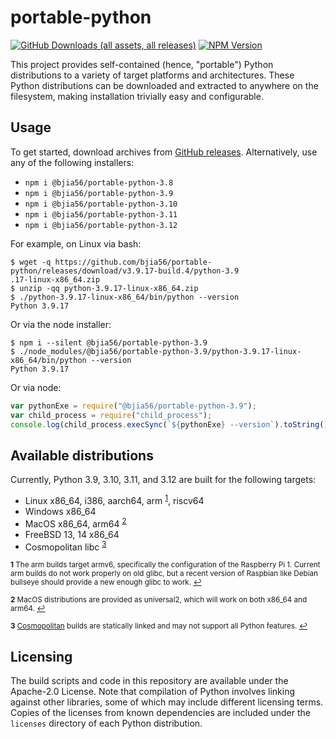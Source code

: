 # portable-python
[![GitHub Downloads (all assets, all releases)](https://img.shields.io/github/downloads/bjia56/portable-python/total)](https://bjia56.github.io/portable-python/)
[![NPM Version](https://img.shields.io/npm/v/%40bjia56%2Fportable-python)](https://www.npmjs.com/package/@bjia56/portable-python)


This project provides self-contained (hence, "portable") Python distributions to a variety of target platforms and architectures. These Python distributions can be downloaded and extracted to anywhere on the filesystem, making installation trivially easy and configurable.

## Usage

To get started, download archives from [GitHub releases](https://github.com/bjia56/portable-python/releases). Alternatively, use any of the following installers:
- `npm i @bjia56/portable-python-3.8`
- `npm i @bjia56/portable-python-3.9`
- `npm i @bjia56/portable-python-3.10`
- `npm i @bjia56/portable-python-3.11`
- `npm i @bjia56/portable-python-3.12`

For example, on Linux via bash:
```
$ wget -q https://github.com/bjia56/portable-python/releases/download/v3.9.17-build.4/python-3.9
.17-linux-x86_64.zip
$ unzip -qq python-3.9.17-linux-x86_64.zip
$ ./python-3.9.17-linux-x86_64/bin/python --version
Python 3.9.17
```

Or via the node installer:
```
$ npm i --silent @bjia56/portable-python-3.9
$ ./node_modules/@bjia56/portable-python-3.9/python-3.9.17-linux-x86_64/bin/python --version
Python 3.9.17
```

Or via node:
```js
var pythonExe = require("@bjia56/portable-python-3.9");
var child_process = require("child_process");
console.log(child_process.execSync(`${pythonExe} --version`).toString());
```

## Available distributions

Currently, Python 3.9, 3.10, 3.11, and 3.12 are built for the following targets:
- Linux x86_64, i386, aarch64, arm <sup id="a1">[1](#f1)</sup>, riscv64
- Windows x86_64
- MacOS x86_64, arm64 <sup id="a2">[2](#f2)</sup>
- FreeBSD 13, 14 x86_64
- Cosmopolitan libc <sup id="a3">[3](#f3)</sup>

<sub><b id="f1">1</b> The arm builds target armv6, specifically the configuration of the Raspberry Pi 1. Current arm builds do not work properly on old glibc, but a recent version of Raspbian like Debian bullseye should provide a new enough glibc to work. [↩](#a1)</sub>

<sub><b id="f2">2</b> MacOS distributions are provided as universal2, which will work on both x86_64 and arm64. [↩](#a2)</sub>

<sub><b id="f3">3</b> [Cosmopolitan](https://justine.lol/cosmopolitan/index.html) builds are statically linked and may not support all Python features. [↩](#a3)</sub>

## Licensing

The build scripts and code in this repository are available under the Apache-2.0 License. Note that compilation of Python involves linking against other libraries, some of which may include different licensing terms. Copies of the licenses from known dependencies are included under the `licenses` directory of each Python distribution.
